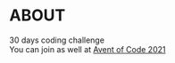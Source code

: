 # ABOUT <br>

30 days coding challenge <br>
You can join as well at [Avent of Code 2021](https://adventofcode.com/2021)
